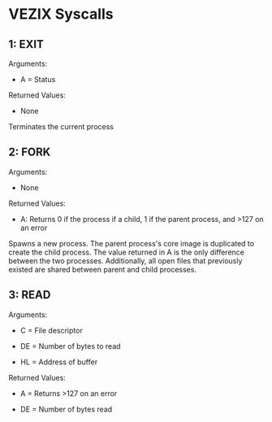 # VEZIX Syscalls



## 1: EXIT

Arguments:

- A = Status

Returned Values:

- None



Terminates the current process



## 2: FORK

Arguments:

- None

Returned Values:

- A: Returns 0 if the process if a child, 1 if the parent process, and >127 on an error



Spawns a new process. The parent process's core image is duplicated to create the child process. The value returned in A is the only difference between the two processes. Additionally, all open files that previously existed are shared between parent and child processes. 



## 3: READ

Arguments:

- C = File descriptor

- DE = Number of bytes to read

- HL = Address of buffer

Returned Values:

- A = Returns >127 on an error

- DE = Number of bytes read